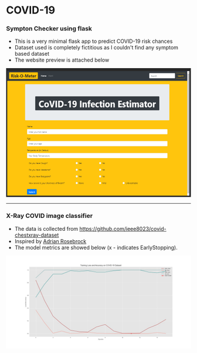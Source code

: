 # COVID-19
 
### Sympton Checker using flask
* This is a very minimal flask app to predict COVID-19 risk chances
* Dataset used is completely fictitious as I couldn't find any symptom based dataset
* The website preview is attached below

<img src="/symptom_checker/sym0.png" alt="Risk-O-Meter" height="351" width="600">
<hr>

### X-Ray COVID image classifier
- The data is collected from <a href="https://github.com/ieee8023/covid-chestxray-dataset">https://github.com/ieee8023/covid-chestxray-dataset</a>
- Inspired by <a href="https://www.pyimagesearch.com/2020/03/16/detecting-covid-19-in-x-ray-images-with-keras-tensorflow-and-deep-learning/">Adrian Rosebrock</a>
- The model metrics are showed below (x - indicates EarlyStopping).


<img src="/x_ray_classifier/loss_curve.jpg" alt="Metrics">
